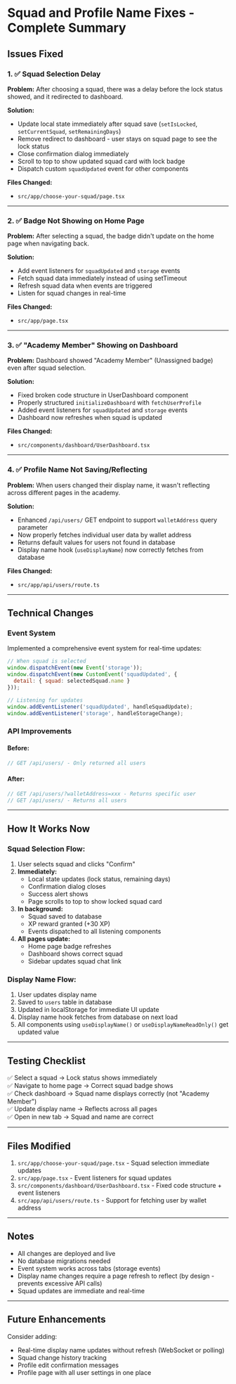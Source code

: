 # Squad and Profile Name Fixes - Complete Summary

## Issues Fixed

### 1. ✅ Squad Selection Delay
**Problem:** After choosing a squad, there was a delay before the lock status showed, and it redirected to dashboard.

**Solution:**
- Update local state immediately after squad save (`setIsLocked`, `setCurrentSquad`, `setRemainingDays`)
- Remove redirect to dashboard - user stays on squad page to see the lock status
- Close confirmation dialog immediately
- Scroll to top to show updated squad card with lock badge
- Dispatch custom `squadUpdated` event for other components

**Files Changed:**
- `src/app/choose-your-squad/page.tsx`

---

### 2. ✅ Badge Not Showing on Home Page
**Problem:** After selecting a squad, the badge didn't update on the home page when navigating back.

**Solution:**
- Add event listeners for `squadUpdated` and `storage` events
- Fetch squad data immediately instead of using setTimeout
- Refresh squad data when events are triggered
- Listen for squad changes in real-time

**Files Changed:**
- `src/app/page.tsx`

---

### 3. ✅ "Academy Member" Showing on Dashboard
**Problem:** Dashboard showed "Academy Member" (Unassigned badge) even after squad selection.

**Solution:**
- Fixed broken code structure in UserDashboard component
- Properly structured `initializeDashboard` with `fetchUserProfile`
- Added event listeners for `squadUpdated` and `storage` events
- Dashboard now refreshes when squad is updated

**Files Changed:**
- `src/components/dashboard/UserDashboard.tsx`

---

### 4. ✅ Profile Name Not Saving/Reflecting
**Problem:** When users changed their display name, it wasn't reflecting across different pages in the academy.

**Solution:**
- Enhanced `/api/users/` GET endpoint to support `walletAddress` query parameter
- Now properly fetches individual user data by wallet address
- Returns default values for users not found in database
- Display name hook (`useDisplayName`) now correctly fetches from database

**Files Changed:**
- `src/app/api/users/route.ts`

---

## Technical Changes

### Event System
Implemented a comprehensive event system for real-time updates:

```javascript
// When squad is selected
window.dispatchEvent(new Event('storage'));
window.dispatchEvent(new CustomEvent('squadUpdated', { 
  detail: { squad: selectedSquad.name } 
}));

// Listening for updates
window.addEventListener('squadUpdated', handleSquadUpdate);
window.addEventListener('storage', handleStorageChange);
```

### API Improvements

#### Before:
```typescript
// GET /api/users/ - Only returned all users
```

#### After:
```typescript
// GET /api/users/?walletAddress=xxx - Returns specific user
// GET /api/users/ - Returns all users
```

---

## How It Works Now

### Squad Selection Flow:
1. User selects squad and clicks "Confirm"
2. **Immediately:**
   - Local state updates (lock status, remaining days)
   - Confirmation dialog closes
   - Success alert shows
   - Page scrolls to top to show locked squad card
3. **In background:**
   - Squad saved to database
   - XP reward granted (+30 XP)
   - Events dispatched to all listening components
4. **All pages update:**
   - Home page badge refreshes
   - Dashboard shows correct squad
   - Sidebar updates squad chat link

### Display Name Flow:
1. User updates display name
2. Saved to `users` table in database
3. Updated in localStorage for immediate UI update
4. Display name hook fetches from database on next load
5. All components using `useDisplayName()` or `useDisplayNameReadOnly()` get updated value

---

## Testing Checklist

✅ Select a squad → Lock status shows immediately  
✅ Navigate to home page → Correct squad badge shows  
✅ Check dashboard → Squad name displays correctly (not "Academy Member")  
✅ Update display name → Reflects across all pages  
✅ Open in new tab → Squad and name are correct  

---

## Files Modified

1. `src/app/choose-your-squad/page.tsx` - Squad selection immediate updates
2. `src/app/page.tsx` - Event listeners for squad updates
3. `src/components/dashboard/UserDashboard.tsx` - Fixed code structure + event listeners
4. `src/app/api/users/route.ts` - Support for fetching user by wallet address

---

## Notes

- All changes are deployed and live
- No database migrations needed
- Event system works across tabs (storage events)
- Display name changes require a page refresh to reflect (by design - prevents excessive API calls)
- Squad updates are immediate and real-time

---

## Future Enhancements

Consider adding:
- Real-time display name updates without refresh (WebSocket or polling)
- Squad change history tracking
- Profile edit confirmation messages
- Profile page with all user settings in one place

